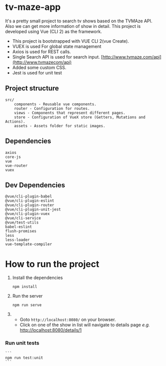 # tv-maze-app
It's a pretty small project to search tv shows based on the TVMAze API. Also we can get more information of show in detail.
This project is developed using Vue (CLI 2) as the framework.
- This project is bootstrapped with VUE CLI 2(vue Create).
- VUEX is used For global state management
- Axios is used for REST calls.
- Single Search API is used for search input. [http://www.tvmaze.com/api](http://www.tvmazecom/api)
- Added some custom CSS.
- Jest is used for unit test

## Project structure

```
src/
    components - Reusable vue components.
    router - Configuration for routes.
    views - Components that represent different pages.
    store - Configuration of VueX store (Getters, Mutations and Actions).
    assets - Assets folder for static images.
```

## Dependencies

```
axios
core-js
vue
vue-router
vuex
```

## Dev Dependencies

```
@vue/cli-plugin-babel
@vue/cli-plugin-eslint
@vue/cli-plugin-router
@vue/cli-plugin-unit-jest
@vue/cli-plugin-vuex
@vue/cli-service
@vue/test-utils
babel-eslint
flush-promises
less
less-loader
vue-template-compiler
```

# How to run the project

1) Install the dependencies
    ```
    npm install
    ```
2) Run the server
    ```
    npm run serve
    ```

3) - Goto `http://localhost:8080/` on your browser.
   - Click on one of the show in list will navigate to details page
     *e.g.* [http://localhost:8080/details/1](http://localhost:8080/details/1)

### Run unit tests
    ```
    npm run test:unit
    ```
